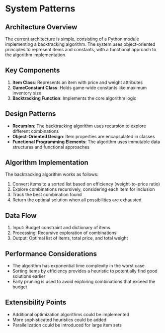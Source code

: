 # System Patterns

## Architecture Overview
The current architecture is simple, consisting of a Python module implementing a backtracking algorithm. The system uses object-oriented principles to represent items and constants, with a functional approach to the algorithm implementation.

## Key Components
1. **Item Class**: Represents an item with price and weight attributes
2. **GameConstant Class**: Holds game-wide constants like maximum inventory size
3. **Backtracking Function**: Implements the core algorithm logic

## Design Patterns
- **Recursion**: The backtracking algorithm uses recursion to explore different combinations
- **Object-Oriented Design**: Item properties are encapsulated in classes
- **Functional Programming Elements**: The algorithm uses immutable data structures and functional approaches

## Algorithm Implementation
The backtracking algorithm works as follows:
1. Convert items to a sorted list based on efficiency (weight-to-price ratio)
2. Explore combinations recursively, considering each item for inclusion
3. Track the best combination found
4. Return the optimal solution when all possibilities are exhausted

## Data Flow
1. Input: Budget constraint and dictionary of items
2. Processing: Recursive exploration of combinations
3. Output: Optimal list of items, total price, and total weight

## Performance Considerations
- The algorithm has exponential time complexity in the worst case
- Sorting items by efficiency provides a heuristic to potentially find good solutions earlier
- Early pruning is used to avoid exploring combinations that exceed the budget

## Extensibility Points
- Additional optimization algorithms could be implemented
- More sophisticated heuristics could be added
- Parallelization could be introduced for large item sets 